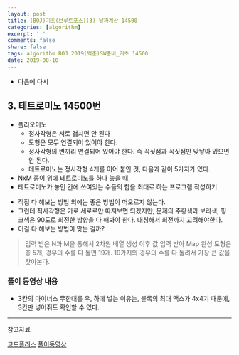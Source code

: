 ```yaml
---
layout: post
title: (BOJ)기초(브루트포스)(3) 날짜계산 14500
categories: [algorithm]
excerpt: ' '
comments: false
share: false
tags: algorithm BOJ 2019(백준)SW준비_기초 14500
date: 2019-08-10
---
```


- 다음에 다시

## 3. 테트로미노 14500번

- 폴리오미노
  - 정사각형은 서로 겹치면 안 된다
  - 도형은 모두 연결되어 있어야 한다.
  - 정사각형의 변끼리 연결되어 있어야 한다. 즉 꼭짓점과 꼭짓점만 맞닿아 있으면 안 된다.
  - 테트로미노는 정사각형 4개를 이어 붙인 것, 다음과 같이 5가지가 있다.
- NxM 종이 위에 테트로미노를 하나 놓을 때,
- 테트로미노가 놓인 칸에 쓰여있는 수들의 합을 최대로 하는 프로그램 작성하기

* 직접 다 해보는 방법 외에는 좋은 방법이 떠오르지 않는다.
* 그런데 직사각형은 가로 세로로만 따져보면 되겠지만, 문제의 주황색과 보라색, 핑크색은 90도로 회전한 방향을 다 해봐야 한다. 대칭해서 회전까지 고려해야한다.
* 이걸 다 해보는 방법이 맞는 걸까?

> 입력 받은 N과 M을 통해서 2차원 배열 생성 이후 값 입력 받아 Map 완성
> 도형은 총 5개, 경우의 수를 다 돌면 19개.
> 19가지의 경우의 수를 다 돌려서 가장 큰 값을 찾아본다.

### 풀이 동영상 내용

- 3칸의 마이너스 무한대를 우, 하에 넣는 이유는, 블록의 최대 맥스가 4x4기 때문에, 3칸만 넣어줘도 확인할 수 있다.

---

참고자료

[코드플러스](https://code.plus/course/32)
[풀이동영상](https://www.youtube.com/watch?v=zx_Sm6_uHpk)
